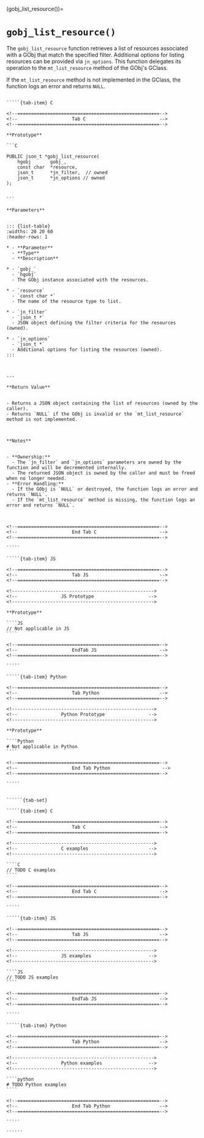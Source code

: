 

<!-- ============================================================== -->
(gobj_list_resource())=
# `gobj_list_resource()`
<!-- ============================================================== -->


The `gobj_list_resource` function retrieves a list of resources associated with a GObj that match the specified filter. Additional options for listing resources can be provided via `jn_options`. This function delegates its operation to the `mt_list_resource` method of the GObj's GClass.

If the `mt_list_resource` method is not implemented in the GClass, the function logs an error and returns `NULL`.

        

<!------------------------------------------------------------>
<!--                    Prototypes                          -->
<!------------------------------------------------------------>

``````{tab-set}

`````{tab-item} C

<!--====================================================-->
<!--                    Tab C                           -->
<!--====================================================-->

**Prototype**

```C

PUBLIC json_t *gobj_list_resource(
    hgobj       gobj_,
    const char  *resource,
    json_t      *jn_filter,  // owned
    json_t      *jn_options // owned
);
        

```

**Parameters**


::: {list-table}
:widths: 20 20 60
:header-rows: 1

* - **Parameter**
  - **Type**
  - **Description**

* - `gobj_`
  - `hgobj`
  - The GObj instance associated with the resources.

* - `resource`
  - `const char *`
  - The name of the resource type to list.

* - `jn_filter`
  - `json_t *`
  - JSON object defining the filter criteria for the resources (owned).

* - `jn_options`
  - `json_t *`
  - Additional options for listing the resources (owned).
:::

        

---

**Return Value**


- Returns a JSON object containing the list of resources (owned by the caller).
- Returns `NULL` if the GObj is invalid or the `mt_list_resource` method is not implemented.
        


**Notes**


- **Ownership:**
  - The `jn_filter` and `jn_options` parameters are owned by the function and will be decremented internally.
  - The returned JSON object is owned by the caller and must be freed when no longer needed.
- **Error Handling:**
  - If the GObj is `NULL` or destroyed, the function logs an error and returns `NULL`.
  - If the `mt_list_resource` method is missing, the function logs an error and returns `NULL`.
        


<!--====================================================-->
<!--                    End Tab C                       -->
<!--====================================================-->

`````

`````{tab-item} JS

<!--====================================================-->
<!--                    Tab JS                          -->
<!--====================================================-->

<!---------------------------------------------------->
<!--                JS Prototype                    -->
<!---------------------------------------------------->

**Prototype**

````JS
// Not applicable in JS
````

<!--====================================================-->
<!--                    EndTab JS                       -->
<!--====================================================-->

`````

`````{tab-item} Python

<!--====================================================-->
<!--                    Tab Python                      -->
<!--====================================================-->

<!---------------------------------------------------->
<!--                Python Prototype                -->
<!---------------------------------------------------->

**Prototype**

````Python
# Not applicable in Python
````

<!--====================================================-->
<!--                    End Tab Python                   -->
<!--====================================================-->

`````

``````

<!------------------------------------------------------------>
<!--                    Examples                            -->
<!------------------------------------------------------------>

```````{dropdown} Examples

``````{tab-set}

`````{tab-item} C

<!--====================================================-->
<!--                    Tab C                           -->
<!--====================================================-->

<!---------------------------------------------------->
<!--                C examples                      -->
<!---------------------------------------------------->

````C
// TODO C examples
````

<!--====================================================-->
<!--                    End Tab C                       -->
<!--====================================================-->

`````

`````{tab-item} JS

<!--====================================================-->
<!--                    Tab JS                          -->
<!--====================================================-->

<!---------------------------------------------------->
<!--                JS examples                     -->
<!---------------------------------------------------->

````JS
// TODO JS examples
````

<!--====================================================-->
<!--                    EndTab JS                       -->
<!--====================================================-->

`````

`````{tab-item} Python

<!--====================================================-->
<!--                    Tab Python                      -->
<!--====================================================-->

<!---------------------------------------------------->
<!--                Python examples                 -->
<!---------------------------------------------------->

````python
# TODO Python examples
````

<!--====================================================-->
<!--                    End Tab Python                  -->
<!--====================================================-->

`````

``````

```````

